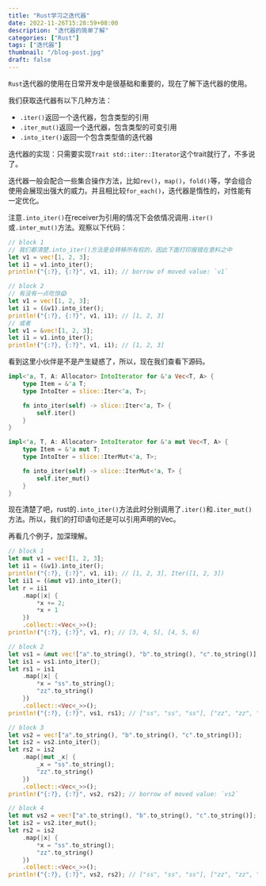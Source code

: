 ```yaml
---
title: "Rust学习之迭代器"
date: 2022-11-26T15:28:59+08:00
description: "迭代器的简单了解"
categories: ["Rust"]
tags: ["迭代器"]
thumbnail: "/blog-post.jpg"
draft: false
---
```


`Rust`迭代器的使用在日常开发中是很基础和重要的，现在了解下迭代器的使用。

我们获取迭代器有以下几种方法：

- `.iter()`返回一个迭代器，包含类型的引用
- `.iter_mut()`返回一个迭代器，包含类型的可变引用
- `.into_iter()`返回一个包含类型值的迭代器

迭代器的实现：只需要实现`Trait std::iter::Iterator`这个trait就行了，不多说了。

迭代器一般会配合一些集合操作方法，比如`rev()`，`map()`，`fold()`等，学会组合使用会展现出强大的威力。并且相比较`for_each()`，迭代器是惰性的，对性能有一定优化。

注意`.into_iter()`在receiver为引用的情况下会依情况调用`.iter()`或`.inter_mut()`方法。观察以下代码：

```rust
// block 1
// 我们都清楚.into_iter()方法是会转移所有权的，因此下面打印报错在意料之中
let v1 = vec![1, 2, 3];
let i1 = v1.into_iter();
println!("{:?}, {:?}", v1, i1); // borrow of moved value: `v1`

// block 2
// 有没有一点吃惊😱
let v1 = vec![1, 2, 3];
let i1 = (&v1).into_iter();
println!("{:?}, {:?}", v1, i1); // [1, 2, 3]
// 或者
let v1 = &vec![1, 2, 3];
let i1 = v1.into_iter();
println!("{:?}, {:?}", v1, i1); // [1, 2, 3]
```

看到这里小伙伴是不是产生疑惑了，所以，现在我们查看下源码。

```rust
impl<'a, T, A: Allocator> IntoIterator for &'a Vec<T, A> {
    type Item = &'a T;
    type IntoIter = slice::Iter<'a, T>;

    fn into_iter(self) -> slice::Iter<'a, T> {
        self.iter()
    }
}

impl<'a, T, A: Allocator> IntoIterator for &'a mut Vec<T, A> {
    type Item = &'a mut T;
    type IntoIter = slice::IterMut<'a, T>;

    fn into_iter(self) -> slice::IterMut<'a, T> {
        self.iter_mut()
    }
}
```

现在清楚了吧，rust的`.into_iter()`方法此时分别调用了`.iter()`和`.iter_mut()`方法。所以，我们的打印语句还是可以引用声明的Vec。

再看几个例子，加深理解。

```rust
// block 1
let mut v1 = vec![1, 2, 3];
let i1 = (&v1).into_iter();
println!("{:?}, {:?}", v1, i1); // [1, 2, 3], Iter([1, 2, 3])
let ii1 = (&mut v1).into_iter();
let r = ii1
    .map(|x| {
        *x += 2;
        *x + 1
    })
    .collect::<Vec<_>>();
println!("{:?}, {:?}", v1, r); // [3, 4, 5], [4, 5, 6]

// block 2
let vs1 = &mut vec!["a".to_string(), "b".to_string(), "c".to_string()];
let is1 = vs1.into_iter();
let rs1 = is1
    .map(|x| {
        *x = "ss".to_string();
        "zz".to_string()
    })
    .collect::<Vec<_>>();
println!("{:?}, {:?}", vs1, rs1); // ["ss", "ss", "ss"], ["zz", "zz", "zz"]

// block 3
let vs2 = vec!["a".to_string(), "b".to_string(), "c".to_string()];
let is2 = vs2.into_iter();
let rs2 = is2
    .map(|mut _x| {
        _x = "ss".to_string();
        "zz".to_string()
    })
    .collect::<Vec<_>>();
println!("{:?}, {:?}", vs2, rs2); // borrow of moved value: `vs2`

// block 4
let mut vs2 = vec!["a".to_string(), "b".to_string(), "c".to_string()];
let is2 = vs2.iter_mut();
let rs2 = is2
    .map(|x| {
        *x = "ss".to_string();
        "zz".to_string()
    })
    .collect::<Vec<_>>();
println!("{:?}, {:?}", vs2, rs2); // ["ss", "ss", "ss"], ["zz", "zz", "zz"]

```
